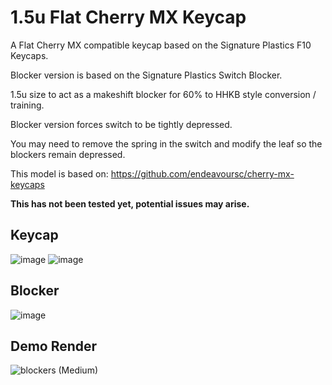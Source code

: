 # 1.5u Flat Cherry MX Keycap
A Flat Cherry MX compatible keycap based on the Signature Plastics F10 Keycaps.

Blocker version is based on the Signature Plastics Switch Blocker.

1.5u size to act as a makeshift blocker for 60% to HHKB style conversion / training.

Blocker version forces switch to be tightly depressed.

You may need to remove the spring in the switch and modify the leaf so the blockers remain depressed.

This model is based on: https://github.com/endeavoursc/cherry-mx-keycaps

**This has not been tested yet, potential issues may arise.**

## Keycap
![image](https://github.com/d-floe/1.5u-flat-cap/assets/31980883/1a70480d-eef9-4838-abb2-2cfa5cdfd8c7)
![image](https://github.com/d-floe/1.5u-flat-cap/assets/31980883/ff120a23-f9d5-408f-9f96-7982deb46a6b)

## Blocker
![image](https://github.com/d-floe/1.5u-flat-cap/assets/31980883/a5a4ea37-c561-4e3b-a987-35e7b4bfb151)

## Demo Render
![blockers (Medium)](https://github.com/d-floe/1.5u-flat-cap/assets/31980883/875a0b60-c483-4b5f-a0f7-38314197b9aa)
